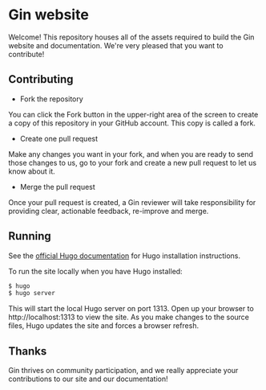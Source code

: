 # Gin website

Welcome! This repository houses all of the assets required to build the Gin website and documentation. We're very pleased that you want to contribute!

## Contributing

- Fork the repository

You can click the Fork button in the upper-right area of the screen to create a copy of this repository in your GitHub account. This copy is called a fork.

- Create one pull request

Make any changes you want in your fork, and when you are ready to send those changes to us, go to your fork and create a new pull request to let us know about it.

- Merge the pull request

Once your pull request is created, a Gin reviewer will take responsibility for providing clear, actionable feedback, re-improve and merge.

## Running

See the [official Hugo documentation](https://gohugo.io/getting-started/installing/) for Hugo installation instructions.

To run the site locally when you have Hugo installed:

```sh
$ hugo
$ hugo server
```

This will start the local Hugo server on port 1313. Open up your browser to http://localhost:1313 to view the site. As you make changes to the source files, Hugo updates the site and forces a browser refresh.

## Thanks

Gin thrives on community participation, and we really appreciate your contributions to our site and our documentation!

